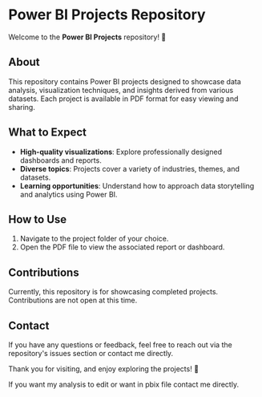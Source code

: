# Power BI Projects Repository

Welcome to the **Power BI Projects** repository! 🎉

## About
This repository contains Power BI projects designed to showcase data analysis, visualization techniques, and insights derived from various datasets. Each project is available in PDF format for easy viewing and sharing.

## What to Expect
- **High-quality visualizations**: Explore professionally designed dashboards and reports.
- **Diverse topics**: Projects cover a variety of industries, themes, and datasets.
- **Learning opportunities**: Understand how to approach data storytelling and analytics using Power BI.

## How to Use
1. Navigate to the project folder of your choice.
2. Open the PDF file to view the associated report or dashboard.

## Contributions
Currently, this repository is for showcasing completed projects. Contributions are not open at this time.

## Contact
If you have any questions or feedback, feel free to reach out via the repository's issues section or contact me directly.

Thank you for visiting, and enjoy exploring the projects! 🚀

If you want my analysis to edit or want in pbix file contact me directly.
